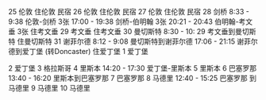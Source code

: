 25 伦敦
住伦敦 民宿
26 伦敦
住伦敦 民宿
27 伦敦
住伦敦 民宿 
28 剑桥
8:33 - 9:38 伦敦-剑桥 3张
17:00 - 19:38 剑桥-伯明翰 3张
20:21 - 20:43 伯明翰-考文垂 3张
住考文垂 
29 考文垂
住考文垂
30 曼切斯特
8:30 - 10: 29 考文垂到曼切斯特 
住曼切斯特
31 谢菲尔德
8:12 - 9:08 曼切斯特到谢菲尔德
17:06 - 21:15 谢菲尔德到爱丁堡 (转Doncaster)
住爱丁堡
1 爱丁堡

2 爱丁堡
3 格拉斯哥
4 里斯本
14:20 - 17:30 爱丁堡-里斯本
5 里斯本
6 巴塞罗那
13:40 - 16:20 里斯本到巴塞罗那
7 巴塞罗那
8 马德里
12:40 - 15:25 巴塞罗那 到 马德里
9 马德里 
10 马德里 